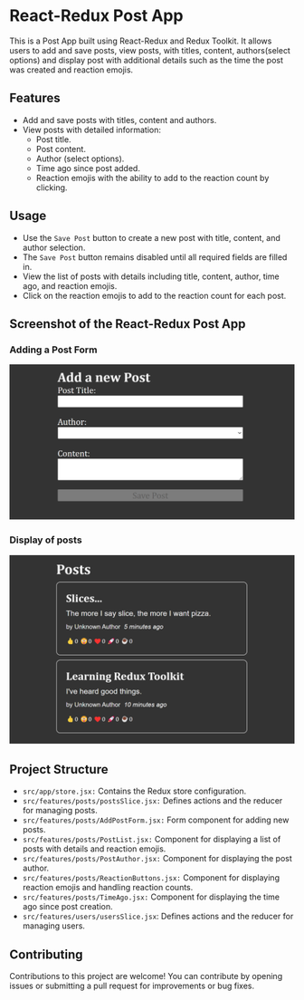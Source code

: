 # React-Redux Post App

This is a Post App built using React-Redux and Redux Toolkit. It allows users to add and save posts, view posts, with titles, content, authors(select options) and display post with additional details such as the time the post was created and reaction emojis.

## Features
- Add and save posts with titles, content and authors.
- View posts with detailed information:
  - Post title.
  - Post content.
  - Author (select options).
  - Time ago since post added.
  - Reaction emojis with the ability to add to the reaction count by clicking.

## Usage
- Use the `Save Post` button to create a new post with title, content, and author selection.
- The `Save Post` button remains disabled until all required fields are filled in.
- View the list of posts with details including title, content, author, time ago, and reaction emojis.
- Click on the reaction emojis to add to the reaction count for each post.

## Screenshot of the React-Redux Post App
### Adding a Post Form
![Adding a post](image.png)
### Display of posts
![Post Display](image-1.png)

## Project Structure
- `src/app/store.jsx:` Contains the Redux store configuration.
- `src/features/posts/postsSlice.jsx:` Defines actions and the reducer for managing posts.
- `src/features/posts/AddPostForm.jsx:` Form component for adding new posts.
- `src/features/posts/PostList.jsx:` Component for displaying a list of posts with details and reaction emojis.
- `src/features/posts/PostAuthor.jsx:` Component for displaying the post author.
- `src/features/posts/ReactionButtons.jsx:` Component for displaying reaction emojis and handling reaction counts.
- `src/features/posts/TimeAgo.jsx:` Component for displaying the time ago since post creation.
- `src/features/users/usersSlice.jsx`: Defines actions and the reducer for managing users.

## Contributing 
Contributions to this project are welcome! You can contribute by opening issues or submitting a pull request for improvements or bug fixes.
